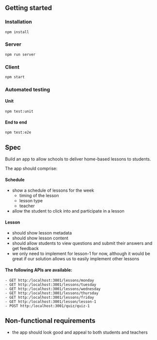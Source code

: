## Getting started 

### Installation

```bash
npm install
```

### Server

```bash
npm run server
```

### Client

```bash
npm start
```

### Automated testing

#### Unit

```
npm test:unit
```

#### End to end

```
npm test:e2e
```

## Spec

Build an app to allow schools to deliver home-based lessons to students.

The app should comprise:

#### Schedule

 - show a schedule of lessons for the week
   - timing of the lesson
   - lesson type
   - teacher
 - allow the student to click into and participate in a lesson
 
 #### Lesson
 
  - should show lesson metadata
  - should show lesson content
  - should allow students to view questions and submit their answers and get feedback
  - we only need to implement for lesson-1 for now, although it would be great if our solution allows us to easily implement other lessons
  
  #### The following APIs are available:
  
    - GET http:/localhost:3001/lessons/monday
    - GET http:/localhost:3001/lessons/tuesday
    - GET http:/localhost:3001/lessons/wednesday
    - GET http:/localhost:3001/lessons/thursday
    - GET http:/localhost:3001/lessons/friday
    - GET http:/localhost:3001/lesson/lesson-1
    - POST http:/localhost:3001/quiz/quiz-1
    
  ## Non-functional requirements
    
   - the app should look good and appeal to both students and teachers
